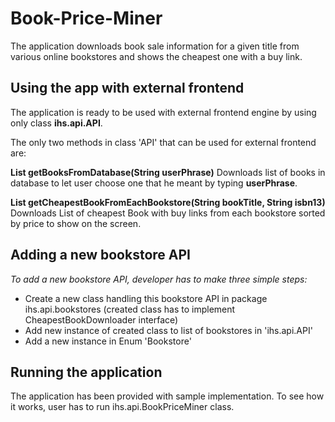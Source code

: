 # Book-Price-Miner
The application downloads book sale information for a given title from various online bookstores and shows the cheapest one with a buy link.

## Using the app with external frontend
The application is ready to be used with external frontend engine by using only class **ihs.api.API**.

The only two methods in class 'API' that can be used for external frontend are:

**List<Book> getBooksFromDatabase(String userPhrase)**
Downloads list of books in database to let user choose one that he meant by typing **userPhrase**.

**List<Book> getCheapestBookFromEachBookstore(String bookTitle, String isbn13)**
Downloads List of cheapest Book with buy links from each bookstore sorted by price to show on the screen.
  
## Adding a new bookstore API
*To add a new bookstore API, developer has to make three simple steps:*
* Create a new class handling this bookstore API in package ihs.api.bookstores 
(created class has to implement CheapestBookDownloader interface)
* Add new instance of created class to list of bookstores in 'ihs.api.API'
* Add a new instance in Enum 'Bookstore'

## Running the application
The application has been provided with sample implementation.
To see how it works, user has to run ihs.api.BookPriceMiner class.
